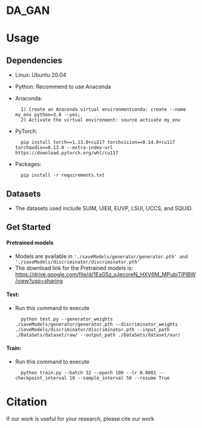 # DA_GAN


# Usage
## Dependencies
- Linux: Ubuntu 20.04

- Python: Recommend to use Anaconda

- Anaconda:

        1) Create an Anaconda virtual environmentconda: create --name my_env python=3.8 --yes;
        2) Activate the virtual environment: source activate my_env
- PyTorch: 

        pip install torch==1.13.0+cu117 torchvision==0.14.0+cu117 torchaudio==0.13.0 --extra-index-url https://download.pytorch.org/whl/cu117        
- Packages:

        pip install -r requirements.txt

## Datasets
- The datasets used include SUIM, UIEB, EUVP, LSUI, UCCS, and SQUID.
## Get Started
#### Pretrained models
- Models are available in ```'./saveModels/generator/generator.pth' and './saveModels/discriminator/discriminator.pth'```
- The download link for the Pretrained models is: https://drive.google.com/file/d/1EsG5z_yJecoreN_HXV6M_MPubjTlPlBW/view?usp=sharing
#### Test:
- Run this command to execute

        python test.py --generator_weights ./saveModels/generator/generator.pth --discriminator_weights ./saveModels/discriminator/discriminator.pth --input_path ./DataSets/dataset/raw/ --output_path ./DataSets/dataset/our/
#### Train:
- Run this command to execute

        python train.py --batch 32 --epoch 100 --lr 0.0001 --checkpoint_interval 10 --sample_interval 50 --resume True 

# Citation
If our work is useful for your research, please cite our work
